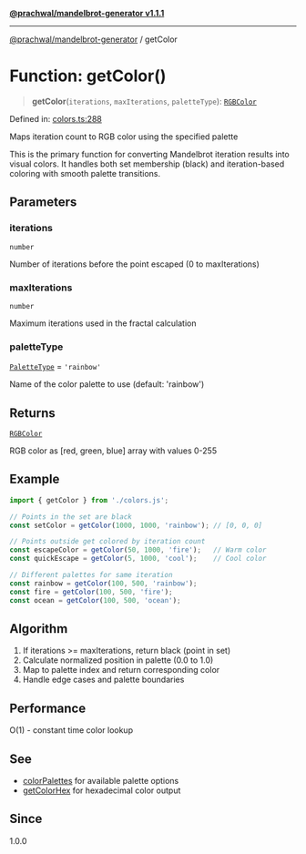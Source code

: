 [**@prachwal/mandelbrot-generator v1.1.1**](../README.md)

***

[@prachwal/mandelbrot-generator](../globals.md) / getColor

# Function: getColor()

> **getColor**(`iterations`, `maxIterations`, `paletteType`): [`RGBColor`](../type-aliases/RGBColor.md)

Defined in: [colors.ts:288](https://github.com/prachwal/mandelbrot-generator/blob/da157e1b866785501d38ccb7552859d4482dd1a8/src/colors.ts#L288)

Maps iteration count to RGB color using the specified palette

This is the primary function for converting Mandelbrot iteration results into
visual colors. It handles both set membership (black) and iteration-based coloring
with smooth palette transitions.

## Parameters

### iterations

`number`

Number of iterations before the point escaped (0 to maxIterations)

### maxIterations

`number`

Maximum iterations used in the fractal calculation

### paletteType

[`PaletteType`](../type-aliases/PaletteType.md) = `'rainbow'`

Name of the color palette to use (default: 'rainbow')

## Returns

[`RGBColor`](../type-aliases/RGBColor.md)

RGB color as [red, green, blue] array with values 0-255

## Example

```typescript
import { getColor } from './colors.js';

// Points in the set are black
const setColor = getColor(1000, 1000, 'rainbow'); // [0, 0, 0]

// Points outside get colored by iteration count
const escapeColor = getColor(50, 1000, 'fire');   // Warm color
const quickEscape = getColor(5, 1000, 'cool');    // Cool color

// Different palettes for same iteration
const rainbow = getColor(100, 500, 'rainbow');
const fire = getColor(100, 500, 'fire');
const ocean = getColor(100, 500, 'ocean');
```

## Algorithm

1. If iterations >= maxIterations, return black (point in set)
2. Calculate normalized position in palette (0.0 to 1.0)
3. Map to palette index and return corresponding color
4. Handle edge cases and palette boundaries

## Performance

O(1) - constant time color lookup

## See

 - [colorPalettes](../variables/colorPalettes.md) for available palette options
 - [getColorHex](getColorHex.md) for hexadecimal color output

## Since

1.0.0
